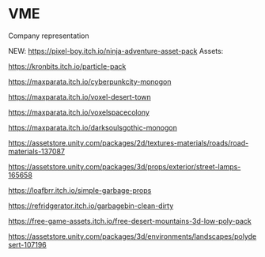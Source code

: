 # VME
Company representation


NEW:
https://pixel-boy.itch.io/ninja-adventure-asset-pack
Assets: 

https://kronbits.itch.io/particle-pack

https://maxparata.itch.io/cyberpunkcity-monogon

https://maxparata.itch.io/voxel-desert-town

https://maxparata.itch.io/voxelspacecolony

https://maxparata.itch.io/darksoulsgothic-monogon

https://assetstore.unity.com/packages/2d/textures-materials/roads/road-materials-137087

https://assetstore.unity.com/packages/3d/props/exterior/street-lamps-165658

https://loafbrr.itch.io/simple-garbage-props

https://refridgerator.itch.io/garbagebin-clean-dirty

https://free-game-assets.itch.io/free-desert-mountains-3d-low-poly-pack

https://assetstore.unity.com/packages/3d/environments/landscapes/polydesert-107196